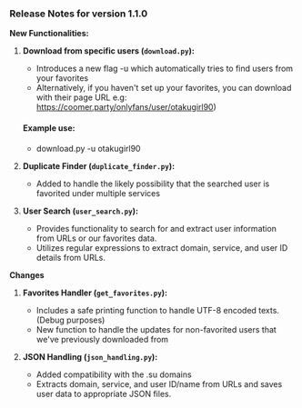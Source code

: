 
### Release Notes for version 1.1.0

**New Functionalities:**

1. **Download from specific users (`download.py`):**
   - Introduces a new flag -u which automatically tries to find users from your favorites
   - Alternatively, if you haven't set up your favorites, you can download with their page URL e.g: https://coomer.party/onlyfans/user/otakugirl90)
    #### Example use:
     - download.py -u otakugirl90

2. **Duplicate Finder (`duplicate_finder.py`):**
   - Added to handle the likely possibility that the searched user is favorited under multiple services

3. **User Search (`user_search.py`):**
   - Provides functionality to search for and extract user information from URLs or our favorites data.
   - Utilizes regular expressions to extract domain, service, and user ID details from URLs.

**Changes**

1. **Favorites Handler (`get_favorites.py`):**
   - Includes a safe printing function to handle UTF-8 encoded texts. (Debug purposes)
   - New function to handle the updates for non-favorited users that we've previously downloaded from

2. **JSON Handling (`json_handling.py`):**
   - Added compatibility with the .su domains
   - Extracts domain, service, and user ID/name from URLs and saves user data to appropriate JSON files.


